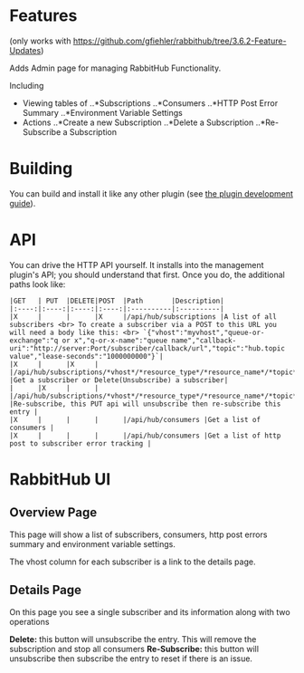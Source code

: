 # Features
(only works with https://github.com/gfiehler/rabbithub/tree/3.6.2-Feature-Updates)

Adds Admin page for managing RabbitHub Functionality.

Including
* Viewing tables of 
  ..*Subscriptions
  ..*Consumers
  ..*HTTP Post Error Summary
  ..*Environment Variable Settings
* Actions
  ..*Create a new Subscription
  ..*Delete a Subscription
  ..*Re-Subscribe a Subscription

# Building

You can build and install it like any other plugin (see
[the plugin development guide](http://www.rabbitmq.com/plugin-development.html)).

# API

You can drive the HTTP API yourself. It installs into the management plugin's API; you should understand that first. Once you do, the additional paths look like:


    
    |GET   | PUT  |DELETE|POST  |Path       |Description|
    |:----:|:----:|:----:|:----:|:----------|:----------|
    |X     |      |      |X     |/api/hub/subscriptions |A list of all subscribers <br> To create a subscriber via a POST to this URL you will need a body like this: <br> `{"vhost":"myvhost","queue-or-exchange":"q or x","q-or-x-name":"queue name","callback-uri":"http://server:Port/subscriber/callback/url","topic":"hub.topic value","lease-seconds":"1000000000"}`|
    |X     |      |X     |      |/api/hub/subscriptions/*vhost*/*resource_type*/*resource_name*/*topic*/*callback* |Get a subscriber or Delete(Unsubscribe) a subscriber|
    |      |X     |      |      |/api/hub/subscriptions/*vhost*/*resource_type*/*resource_name*/*topic*/*callback*/*lease_microseconds* |Re-subscribe, this PUT api will unsubscribe then re-subscribe this entry |
    |X     |      |      |      |/api/hub/consumers |Get a list of consumers |
    |X     |      |      |      |/api/hub/consumers |Get a list of http post to subscriber error tracking |
    
    
# RabbitHub UI
## Overview Page
This page will show a list of subscribers, consumers, http post errors summary and environment variable settings.

The vhost column for each subscriber is a link to the details page.

## Details Page
On this page you see a single subscriber and its information along with two operations

**Delete:** this button will unsubscribe the entry.  This will remove the subscription and stop all consumers
**Re-Subscribe:**  this button will unsubscribe then subscribe the entry to reset if there is an issue.

 
    
    

